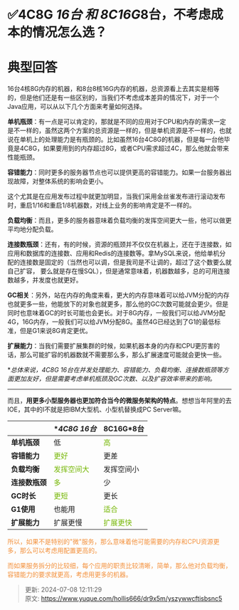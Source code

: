 # ✅4C8G *16台 和 8C16G*8台，不考虑成本的情况怎么选？

# 典型回答


16台4核8G内存的机器，和8台8核16G内存的机器，总资源看上去其实是相等的，但是他们还是有一些区别的，当我们不考虑成本差异的情况下，对于一个Java应用，可以从以下几个方面来考量如何选择。



**单机瓶颈**：有一点是可以肯定的，那就是不同的应用对于CPU和内存的需求一定是不一样的，虽然这两个方案的总资源是一样的，但是单机资源是不一样的，也就说在单机上的处理能力是有瓶颈的。比如虽然16台4C8G的机器，但是每一台他毕竟是4C8G，如果要用到的内存超过8G，或者CPU需求超过4C，那么他就会带来性能瓶颈。



**容错能力**：同时更多的服务器节点也可以提供更高的容错能力。如果一台服务器出现故障，对整体系统的影响会更小。



这个尤其是在应用发布过程中就更加明显，当我们采用金丝雀发布进行滚动发布时，重启1/16和重启1/8机器数，对线上业务的影响肯定是不一样的。



**负载均衡**：而且，更多的服务器意味着负载均衡的发挥空间更大一些，他可以做更平均地分配负载。



**连接数瓶颈**：还有，有的时候，资源的瓶颈并不仅仅在机器上，还在于连接数，如应用和数据库的连接数、应用和Redis的连接数等。拿MySQL来说，他给单机分配的连接数是固定的（当然也可以调，但是我司是不让调的，超过了这个数要么就自己扩容， 要么就是存在慢SQL），但是通常意味着，机器数越多，总的可用连接数越多，并发度也就更好。



**GC相关**：另外，站在内存的角度来看，更大的内存意味着可以给JVM分配的内存也就更多一些，他能放下的对象也就更多，那么他的GC次数可能就会更少。但是同时也意味着GC的时长可能也会更长。对于8G内存，一般我们可以给JVM分配4G，16G内存，一般我们可以给JVM分配8G。虽然4G已经达到了G1的最低标准，但是G1来说8G肯定更优。



**扩展能力**：当我们需要扩展集群的时候，如果机器本身的内存和CPU更厉害的话，那么可能扩容的机器数就不需要那么多，那么扩展速度可能就会更快一些。



**总体来说，4C8G *16台在并发处理能力、容错能力、负载均衡、连接数瓶颈等方面更加友好，但是需要考虑单机瓶颈及GC次数、以及扩容效率带来的影响。**

****

而且，**用更多小型服务器也更加符合当今的微服务架构的特点**。想想当年阿里的去IOE，其中的I不就是把IBM大型机、小型机替换成PC Server嘛。



| | **4C8G *16台** | **8C16G*8台** |
| --- | --- | --- |
| **单机瓶颈** | 低 | <font style="color:#74B602;">高</font> |
| **容错能力** | <font style="color:#74B602;">更好</font> | 更差 |
| **负载均衡** | <font style="color:#74B602;">发挥空间大</font> | 发挥空间小 |
| **连接数瓶颈** | <font style="color:#74B602;">多</font> | 少 |
| **GC时长** | <font style="color:#74B602;">更短</font> | 更长 |
| **G1使用** | 也能用 | <font style="color:#74B602;">适合</font> |
| **扩展能力** | 扩展更慢 | <font style="color:#74B602;">扩展更快</font> |




<font style="color:#F38F39;">所以，如果不是特别的"微"服务，那么意味着他可能需要的内存和CPU资源更多，那么可以考虑用配置更高的。</font>

<font style="color:#F38F39;"></font>

<font style="color:#F38F39;">而如果服务拆分的比较细，每个应用的职责比较清晰，简单，那么他对负载均衡，容错能力的要求就更高，考虑用更多的机器。</font>



> 更新: 2024-07-08 12:11:29  
> 原文: <https://www.yuque.com/hollis666/dr9x5m/yszywwcftisbsnc5>